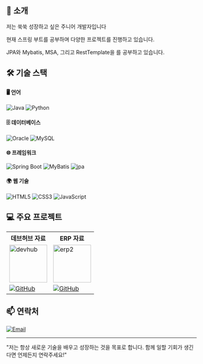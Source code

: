 ## 🌟 소개
<p>저는 쑥쑥 성장하고 싶은 주니어 개발자입니다</p>
<p>현재 스프링 부트를 공부하며 다양한 프로젝트를 진행하고 있습니다.</p>
<p>JPA와 Mybatis, MSA, 그리고 RestTemplate을 를 공부하고 있습니다.</p>


## 🛠 기술 스택
#### 🖥️ 언어
![Java](https://img.shields.io/badge/Java-%23ED8B00.svg?style=for-the-badge&logo=java&logoColor=white)
![Python](https://img.shields.io/badge/Python-%2314354C.svg?style=for-the-badge&logo=python&logoColor=white)


#### 🗄️ 데이터베이스
![Oracle](https://img.shields.io/badge/Oracle-F80000?style=for-the-badge&logo=oracle&logoColor=white)
![MySQL](https://img.shields.io/badge/MySQL-4479A1?style=for-the-badge&logo=mysql&logoColor=white)

#### 🌐 프레임워크
![Spring Boot](https://img.shields.io/badge/Spring%20Boot-6DB33F?style=for-the-badge&logo=spring-boot&logoColor=white)
![MyBatis](https://img.shields.io/badge/MyBatis-F80000?style=for-the-badge&logo=mybatis&logoColor=white)
![jpa](https://img.shields.io/badge/jpa-4479A1?style=for-the-badge&logo=jpa&logoColor=white)

#### 🌍 웹 기술
![HTML5](https://img.shields.io/badge/HTML5-E34F26?style=for-the-badge&logo=html5&logoColor=white)
![CSS3](https://img.shields.io/badge/CSS3-%231572B6.svg?style=for-the-badge&logo=css3&logoColor=white)
![JavaScript](https://img.shields.io/badge/JavaScript-F7DF1E?style=for-the-badge&logo=javascript&logoColor=black)





## 💻 주요 프로젝트


<table>
  <tr>
    <th>데브허브 자료</th>
    <th>ERP 자료</th>
  </tr>
  <tr>
    <td>
      <img src="https://github.com/user-attachments/assets/b2fc1bac-6ed2-4600-bfee-24ed8346d7cb" alt="devhub" width="100"/>
    </td>
    <td>
      <img src="https://github.com/user-attachments/assets/32969c71-da44-46e1-a639-ce6753140cd9" alt="erp2" width="100"/>
    </td>
  </tr>
  <tr>
    <td>
      <a href="https://github.com/minjjings/devhub">
        <img src="https://img.shields.io/badge/DevHub-181717?style=for-the-badge&logo=github&logoColor=white" alt="GitHub">
      </a>
    </td>
    <td>
      <a href="https://github.com/minjjings/ErpProjec">
        <img src="https://img.shields.io/badge/ERP-181717?style=for-the-badge&logo=github&logoColor=white" alt="GitHub">
      </a>
    </td>
  </tr>
</table>






## 📫 연락처

[![Email](https://img.shields.io/badge/Email-D14836?style=for-the-badge&logo=gmail&logoColor=white)](mailto:olrrrrrr@naver.com)




---

"저는 항상 새로운 기술을 배우고 성장하는 것을 목표로 합니다. 함께 일할 기회가 생긴다면 언제든지 연락주세요!"
